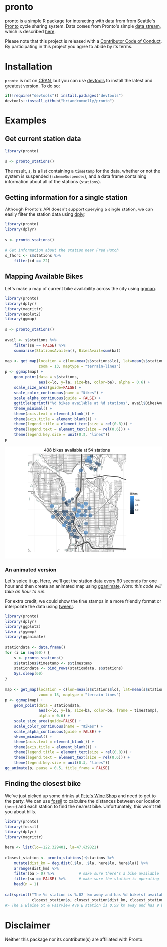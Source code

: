 <!-- README.md is generated from README.Rmd. Please edit that file -->
pronto
======

pronto is a simple R package for interacting with data from from Seattle's [Pronto](http://www.prontocycleshare.com) cycle sharing system. Data comes from Pronto's simple [data stream](https://secure.prontocycleshare.com/data/stations.json), which is described [here](http://www.prontocycleshare.com/assets/pdf/JSON.pdf).

Please note that this project is released with a [Contributor Code of Conduct](CONDUCT.md). By participating in this project you agree to abide by its terms.

Installation
============

`pronto` is not on [CRAN](http://cran.r-project.org/), but you can use
[devtools](http://cran.r-project.org/web/packages/devtools/index.html) to
install the latest and greatest version. To do so:

``` r
if(!require("devtools")) install.packages("devtools")                       
devtools::install_github("briandconnelly/pronto")
```

Examples
========

Get current station data
------------------------

``` r
library(pronto)

s <- pronto_stations()
```

The result, `s`, is a list containing a `timestamp` for the data, whether or not the system is suspended (`schemeSuspended`), and a data frame containing information about all of the stations (`stations`).

Getting information for a single station
----------------------------------------

Although Pronto's API doesn't support querying a single station, we can easily filter the station data using [dplyr](https://cran.r-project.org/web/packages/dplyr/index.html).

``` r
library(pronto)
library(dplyr)

s <- pronto_stations()

# Get information about the station near Fred Hutch
s_fhcrc <- s$stations %>%
    filter(id == 22)
```

Mapping Available Bikes
-----------------------

Let's make a map of current bike availability across the city using [ggmap](https://github.com/dkahle/ggmap).

``` r
library(pronto)
library(dplyr)
library(magrittr)
library(ggplot2)
library(ggmap)

s <- pronto_stations()

avail <- s$stations %>%
    filter(su == FALSE) %>%
    summarise(StationsAvail=n(), BikesAvail=sum(ba))

map <- get_map(location = c(lon=mean(s$stations$lo), lat=mean(s$stations$la)),
               zoom = 13, maptype = "terrain-lines")
p <- ggmap(map) +
    geom_point(data = s$stations,
               aes(x=lo, y=la, size=ba, color=ba), alpha = 0.6) +
    scale_size_area(guide=FALSE) +
    scale_color_continuous(name = "Bikes") +
    scale_alpha_continuous(guide = FALSE) +
    ggtitle(sprintf("%d bikes available at %d stations", avail$BikesAvail, avail$StationsAvail)) +
    theme_minimal() +
    theme(axis.text = element_blank()) +
    theme(axis.title = element_blank()) +
    theme(legend.title = element_text(size = rel(0.8))) +
    theme(legend.text = element_text(size = rel(0.6))) +
    theme(legend.key.size = unit(0.8, "lines"))
p
```

![](README-ExampleStationMap-1.png)<!-- -->

### An animated version

Let's spice it up. Here, we'll get the station data every 60 seconds for one hour and then create an animated map using [gganimate](https://github.com/dgrtwo/gganimate). *Note: this code will take an hour to run.*

For extra credit, we could show the time stamps in a more friendly format or interpolate the data using [tweenr](https://github.com/thomasp85/tweenr).

``` r
library(pronto)
library(dplyr)
library(ggplot2)
library(ggmap)
library(gganimate)

stationdata <- data.frame()
for (i in seq(60)) {
    s <- pronto_stations()
    s$stations$timestamp <- s$timestamp
    stationdata <- bind_rows(stationdata, s$stations)
    Sys.sleep(60)
}

map <- get_map(location = c(lon=mean(s$stations$lo), lat=mean(s$stations$la)),
               zoom = 13, maptype = "terrain-lines")
p <- ggmap(map) +
    geom_point(data = stationdata,
               aes(x=lo, y=la, size=ba, color=ba, frame = timestamp),
               alpha = 0.6) +
    scale_size_area(guide=FALSE) +
    scale_color_continuous(name = "Bikes") +
    scale_alpha_continuous(guide = FALSE) +
    theme_minimal() +
    theme(axis.text = element_blank()) +
    theme(axis.title = element_blank()) +
    theme(legend.title = element_text(size = rel(0.8))) +
    theme(legend.text = element_text(size = rel(0.6))) +
    theme(legend.key.size = unit(0.8, "lines"))
gg_animate(p, pause = 0.5, title_frame = FALSE)
```

Finding the closest bike
------------------------

We've just picked up some drinks at [Pete's Wine Shop](http://www.peteswineshop.com) and need to get to the party. We can use [fossil](https://cran.r-project.org/web/packages/fossil/index.html) to calculate the distances between our location (`here`) and each station to find the nearest bike. Unfortunately, this won't tell you about hills.

``` r
library(pronto)
library(fossil)
library(dplyr)
library(magrittr)

here <- list(lo=-122.329401, la=47.639821)

closest_station <- pronto_stations()$stations %>%
    mutate(dist_km = deg.dist(.$lo, .$la, here$lo, here$la)) %>%
    arrange(dist_km) %>%
    filter(ba > 0) %>%           # make sure there's a bike available
    filter(su == FALSE) %>%      # make sure the station is operating
    head(n = 1)

cat(sprintf("The %s station is %.02f km away and has %d bike(s) available",
            closest_station$s, closest_station$dist_km, closest_station$ba))
#> The E Blaine St & Fairview Ave E station is 0.59 km away and has 9 bike(s) available
```

Disclaimer
==========

Neither this package nor its contributer(s) are affiliated with Pronto.
